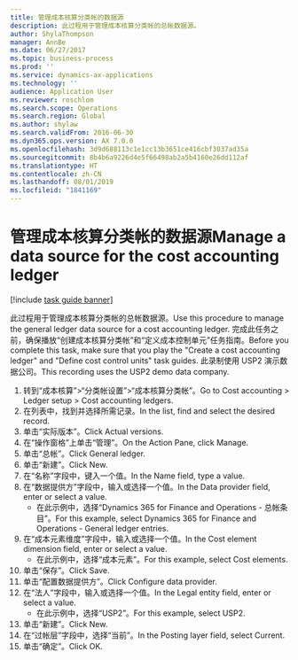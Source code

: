 ```yaml
---
title: 管理成本核算分类帐的数据源
description: 此过程用于管理成本核算分类帐的总帐数据源。
author: ShylaThompson
manager: AnnBe
ms.date: 06/27/2017
ms.topic: business-process
ms.prod: ''
ms.service: dynamics-ax-applications
ms.technology: ''
audience: Application User
ms.reviewer: roschlom
ms.search.scope: Operations
ms.search.region: Global
ms.author: shylaw
ms.search.validFrom: 2016-06-30
ms.dyn365.ops.version: AX 7.0.0
ms.openlocfilehash: 3d9d688113c1e1cc13b3651ce416cbf3037ad35a
ms.sourcegitcommit: 8b4b6a9226d4e5f66498ab2a5b4160e26dd112af
ms.translationtype: HT
ms.contentlocale: zh-CN
ms.lasthandoff: 08/01/2019
ms.locfileid: "1841169"
---
```

# <a name="manage-a-data-source-for-the-cost-accounting-ledger"></a><span data-ttu-id="72825-103">管理成本核算分类帐的数据源</span><span class="sxs-lookup"><span data-stu-id="72825-103">Manage a data source for the cost accounting ledger</span></span>

[!include [task guide banner](../../includes/task-guide-banner.md)]

<span data-ttu-id="72825-104">此过程用于管理成本核算分类帐的总帐数据源。</span><span class="sxs-lookup"><span data-stu-id="72825-104">Use this procedure to manage the general ledger data source for a cost accounting ledger.</span></span> <span data-ttu-id="72825-105">完成此任务之前，确保播放“创建成本核算分类帐”和“定义成本控制单元”任务指南。</span><span class="sxs-lookup"><span data-stu-id="72825-105">Before you complete this task, make sure that you play the "Create a cost accounting ledger" and "Define cost control units" task guides.</span></span> <span data-ttu-id="72825-106">此录制使用 USP2 演示数据公司。</span><span class="sxs-lookup"><span data-stu-id="72825-106">This recording uses the USP2 demo data company.</span></span>

1. <span data-ttu-id="72825-107">转到“成本核算”>“分类帐设置”>“成本核算分类帐”。</span><span class="sxs-lookup"><span data-stu-id="72825-107">Go to Cost accounting > Ledger setup > Cost accounting ledgers.</span></span>
2. <span data-ttu-id="72825-108">在列表中，找到并选择所需记录。</span><span class="sxs-lookup"><span data-stu-id="72825-108">In the list, find and select the desired record.</span></span>
3. <span data-ttu-id="72825-109">单击“实际版本”。</span><span class="sxs-lookup"><span data-stu-id="72825-109">Click Actual versions.</span></span>
4. <span data-ttu-id="72825-110">在“操作窗格”上单击“管理”。</span><span class="sxs-lookup"><span data-stu-id="72825-110">On the Action Pane, click Manage.</span></span>
5. <span data-ttu-id="72825-111">单击“总帐”。</span><span class="sxs-lookup"><span data-stu-id="72825-111">Click General ledger.</span></span>
6. <span data-ttu-id="72825-112">单击“新建”。</span><span class="sxs-lookup"><span data-stu-id="72825-112">Click New.</span></span>
7. <span data-ttu-id="72825-113">在“名称”字段中，键入一个值。</span><span class="sxs-lookup"><span data-stu-id="72825-113">In the Name field, type a value.</span></span>
8. <span data-ttu-id="72825-114">在“数据提供方”字段中，输入或选择一个值。</span><span class="sxs-lookup"><span data-stu-id="72825-114">In the Data provider field, enter or select a value.</span></span>
    * <span data-ttu-id="72825-115">在此示例中，选择“Dynamics 365 for Finance and Operations - 总帐条目”。</span><span class="sxs-lookup"><span data-stu-id="72825-115">For this example, select Dynamics 365 for Finance and Operations - General ledger entries.</span></span>  
9. <span data-ttu-id="72825-116">在“成本元素维度”字段中，输入或选择一个值。</span><span class="sxs-lookup"><span data-stu-id="72825-116">In the Cost element dimension field, enter or select a value.</span></span>
    * <span data-ttu-id="72825-117">在此示例中，选择“成本元素”。</span><span class="sxs-lookup"><span data-stu-id="72825-117">For this example, select Cost elements.</span></span>  
10. <span data-ttu-id="72825-118">单击“保存”。</span><span class="sxs-lookup"><span data-stu-id="72825-118">Click Save.</span></span>
11. <span data-ttu-id="72825-119">单击“配置数据提供方”。</span><span class="sxs-lookup"><span data-stu-id="72825-119">Click Configure data provider.</span></span>
12. <span data-ttu-id="72825-120">在“法人”字段中，输入或选择一个值。</span><span class="sxs-lookup"><span data-stu-id="72825-120">In the Legal entity field, enter or select a value.</span></span>
    * <span data-ttu-id="72825-121">在此示例中，选择“USP2”。</span><span class="sxs-lookup"><span data-stu-id="72825-121">For this example, select USP2.</span></span>  
13. <span data-ttu-id="72825-122">单击“新建”。</span><span class="sxs-lookup"><span data-stu-id="72825-122">Click New.</span></span>
14. <span data-ttu-id="72825-123">在“过帐层”字段中，选择“当前”。</span><span class="sxs-lookup"><span data-stu-id="72825-123">In the Posting layer field, select Current.</span></span>
15. <span data-ttu-id="72825-124">单击“确定”。</span><span class="sxs-lookup"><span data-stu-id="72825-124">Click OK.</span></span>

